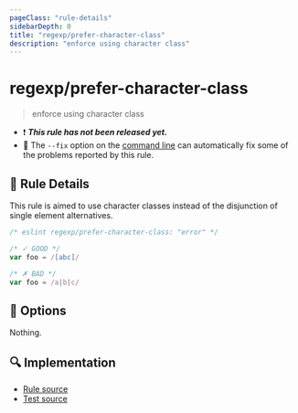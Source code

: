 ```yaml
---
pageClass: "rule-details"
sidebarDepth: 0
title: "regexp/prefer-character-class"
description: "enforce using character class"
---
```

# regexp/prefer-character-class

> enforce using character class

- :exclamation: <badge text="This rule has not been released yet." vertical="middle" type="error"> ***This rule has not been released yet.*** </badge>
- :wrench: The `--fix` option on the [command line](https://eslint.org/docs/user-guide/command-line-interface#fixing-problems) can automatically fix some of the problems reported by this rule.

## :book: Rule Details

This rule is aimed to use character classes instead of the disjunction of single element alternatives.

<eslint-code-block fix>

```js
/* eslint regexp/prefer-character-class: "error" */

/* ✓ GOOD */
var foo = /[abc]/

/* ✗ BAD */
var foo = /a|b|c/
```

</eslint-code-block>

## :wrench: Options

Nothing.

## :mag: Implementation

- [Rule source](https://github.com/ota-meshi/eslint-plugin-regexp/blob/master/lib/rules/prefer-character-class.ts)
- [Test source](https://github.com/ota-meshi/eslint-plugin-regexp/blob/master/tests/lib/rules/prefer-character-class.ts)
